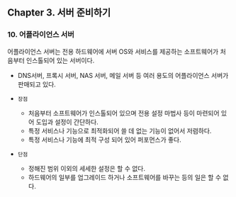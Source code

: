 ## Chapter 3. 서버 준비하기
### 10. 어플라이언스 서버

어플라이언스 서버는 전용 하드웨어에 서버 OS와 서비스를 제공하는 소프트웨어가 처음부터 인스톨되어 있는 서버이다.
* DNS서버, 프록시 서버, NAS 서버, 메일 서버 등 여러 용도의 어플라이언스 서버가 판매되고 있다.
* `장점`
    * 처음부터 소프트웨어가 인스톨되어 있으며 전용 설정 마법사 등이 마련되어 있어 도입과 설정이 간단하다.
    * 특정 서비스나 기능으로 최적화되어 쓸 데 없는 기능이 없어서 저렴하다.
    * 특정 서비스나 기능에 최적 구성 되어 있어 퍼포먼스가 좋다.


* `단점`
    * 정해진 범위 이외의 세세한 설정은 할 수 없다.
    * 하드웨어의 일부를 업그레이드 하거나 소프트웨어를 바꾸는 등의 일은 할 수 없다.
